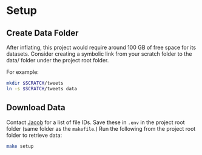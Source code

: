 # Setup
## Create Data Folder
After inflating, this project would require around 100 GB of free space for its datasets. 
Consider creating a symbolic link from your scratch folder to the data/ folder under the project root folder.

For example:
```bash
mkdir $SCRATCH/tweets
ln -s $SCRATCH/tweets data
```

## Download Data
Contact [Jacob](jacob.mila-complex-data-lab-github.handle@tianshome.com) for a list of file IDs. Save these in `.env` in the project root folder (same folder as the `makefile`.) Run the following from the project root folder to retrieve data:
```bash
make setup
```
